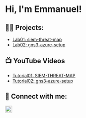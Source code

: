 <h1>Hi, I'm Emmanuel! </h1>

<h2>👨‍💻 Projects:</h2>

- [Lab01: siem-threat-map](https://github.com/EmmanuelEnc/SIEM-THREAT-MAP)
- [Lab02: gns3-azure-setup](https://github.com/EmmanuelEnc/gns3-azure-setup)
    
<h2>📺 YouTube Videos</h2>

- [Tutorial01: SIEM-THREAT-MAP](https://www.youtube.com/vido)
- [Tutorial02: gns3-azure-setup](https://www.youtube.com/vido)

<h2> 🤳 Connect with me:</h2>


[<img align="left" alt="LinkedIn" width="22px" src="https://cdn.jsdelivr.net/npm/simple-icons@v3/icons/linkedin.svg" />][linkedin]

[linkedin]: https://www.linkedin.com/in/emmanuelenc


<!--
**joshmadakor1/joshmadakor1** is a ✨ _special_ ✨ repository because its `README.md` (this file) appears on your GitHub profile.

Here are some ideas to get you started:

- 🔭 I’m currently working on ...
- 🌱 I’m currently learning ...
- 👯 I’m looking to collaborate on ...
- 🤔 I’m looking for help with ...
- 💬 Ask me about ...
- 📫 How to reach me: ...
- 😄 Pronouns: ...
- ⚡ Fun fact: ...
-->
